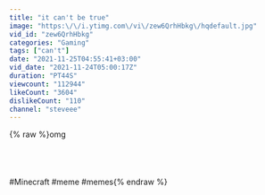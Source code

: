 ```yaml
---
title: "it can't be true"
image: "https:\/\/i.ytimg.com\/vi\/zew6QrhHbkg\/hqdefault.jpg"
vid_id: "zew6QrhHbkg"
categories: "Gaming"
tags: ["can't"]
date: "2021-11-25T04:55:41+03:00"
vid_date: "2021-11-24T05:00:17Z"
duration: "PT44S"
viewcount: "112944"
likeCount: "3604"
dislikeCount: "110"
channel: "steveee"
---
```

{% raw %}omg<br /><br /><br /><br /><br />#Minecraft​ #meme​ #memes{% endraw %}

